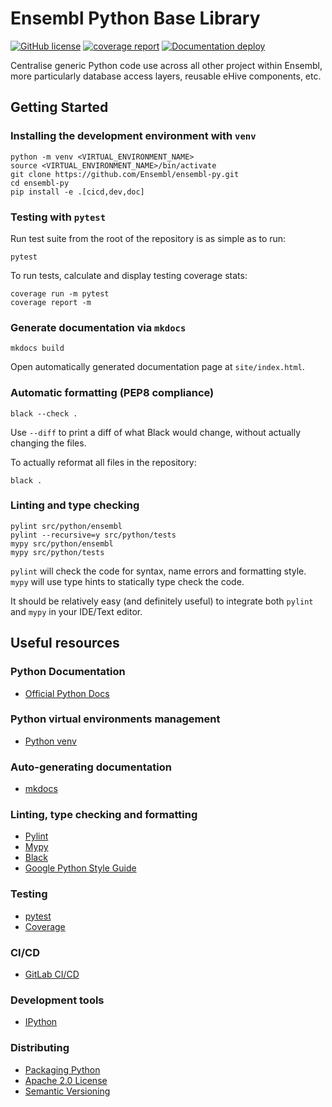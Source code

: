 # Ensembl Python Base Library

[![GitHub license](https://img.shields.io/github/license/Ensembl/ensembl-py)](https://github.com/Ensembl/ensembl-py/blob/main/LICENSE)
[![coverage report](https://jalvarez.gitdocs.ebi.ac.uk/ensembl-py/coverage-badge.svg)](https://jalvarez.gitdocs.ebi.ac.uk/ensembl-py/)
[![Documentation deploy](https://github.com/Ensembl/ensembl-py/actions/workflows/documentation.yml/badge.svg)](https://ensembl.github.io/ensembl-py)

Centralise generic Python code use across all other project within Ensembl, more particularly database access layers, reusable eHive components, etc.

## Getting Started

### Installing the development environment with `venv`

```
python -m venv <VIRTUAL_ENVIRONMENT_NAME>
source <VIRTUAL_ENVIRONMENT_NAME>/bin/activate
git clone https://github.com/Ensembl/ensembl-py.git
cd ensembl-py
pip install -e .[cicd,dev,doc]
```

### Testing with `pytest`

Run test suite from the root of the repository is as simple as to run:
```
pytest
```

To run tests, calculate and display testing coverage stats:
```
coverage run -m pytest
coverage report -m
```

### Generate documentation via `mkdocs`
```
mkdocs build
```
Open automatically generated documentation page at `site/index.html`.

### Automatic formatting (PEP8 compliance)
```
black --check .
```
Use `--diff` to print a diff of what Black would change, without actually changing the files.

To actually reformat all files in the repository:
```
black .
```

### Linting and type checking
```
pylint src/python/ensembl
pylint --recursive=y src/python/tests
mypy src/python/ensembl
mypy src/python/tests
```
`pylint` will check the code for syntax, name errors and formatting style. `mypy` will use type hints to statically type check the code.

It should be relatively easy (and definitely useful) to integrate both `pylint` and `mypy` in your IDE/Text editor.

## Useful resources

### Python Documentation
- [Official Python Docs](https://docs.python.org/3/)

### Python virtual environments management
- [Python venv](https://docs.python.org/3/library/venv.html)

### Auto-generating documentation
- [mkdocs](https://www.mkdocs.org)

### Linting, type checking and formatting
- [Pylint](https://www.pylint.org/)
- [Mypy](https://mypy.readthedocs.io/en/stable/)
- [Black](https://black.readthedocs.io/en/stable/)
- [Google Python Style Guide](https://google.github.io/styleguide/pyguide.html#38-comments-and-docstrings)

### Testing
- [pytest](https://docs.pytest.org/en/6.2.x/)
- [Coverage](https://coverage.readthedocs.io/)

### CI/CD
- [GitLab CI/CD](https://docs.gitlab.com/ee/ci/quick_start/)

### Development tools
- [IPython](https://ipython.org/)

### Distributing
- [Packaging Python](https://packaging.python.org/tutorials/packaging-projects/)
- [Apache 2.0 License](https://www.apache.org/licenses/LICENSE-2.0#apply)
- [Semantic Versioning](https://semver.org/)

